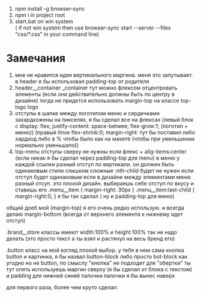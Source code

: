 1) npm install -g browser-sync
2) npm i in project root 
3) start.bat on win system   
( if not win system then use browser-sync start --server --files "css/*.css" in your command line)



# Замечания
1) мне не нравится идея вертикального маргина. меня это запутывает. в header я бы использовал padding-top
от родителя
2) header__container _container тут можно флексом отцентровать элементы (если они действительно должны быть по центру в дизайне) тогда
не придется использовать margin-top на классе top-logo logo 
3) отступы в шапке между логотипом меню и сердечками захардкожены на пикселях, я бы сделал все на флексах
   (левый блок с display: flex; justify-content: space-betwee; flex-grow:1; (логотип + меню))
   (правый блок flex-shrink:0; margin-right: тут бы поставил либо хардкод либо в % чтобы было как на макете (чтобы при уменьшении нормально уменьшало))
4) top-menu отступы сверху не нужны если флекс + alig-items:center (если никак я бы сделал через padding-top для menu)
в меню у каждой ссылки разный отступ по вертикали. он должен быть одинаковым
стили слишком сложные :nth-child  будет не нужен если отступ будет одинаковым 
если в дизайне между элементами меню разный отсуп. это плохой дизайн. выбираешь себе отступ по вкусу и ставишь его
.menu__item {
 margin-right: 30px
}
.menu__item:last-child {
  margin-right:0;
}
я бы так сделал ( ну и padding-top для меню)

общий доеб мой (margin-top) я его очень редко использую. и всегда делаю margin-bottom (всегда от верхнего элемента к нижнему идет отступ)

.brand__store классы имеют width:100% и height:100% так не надо делать (это просто текст а ты взял и растянул на весь бренд его)

.button класс на мой взгляд плохой выбор. у тебя в нем сама кнопка button и картинка, я бы назвал 
button-block либо просто bot-block как угодно но не button, по смыслу "кнопка" не подходит для "обертки"
ты тут опять используешь маргин сверху (я бы сделал от блока с текстом) и padding для нижней синей палочки 
палочки я бы вынес наверх


для первого раза, более чем круто сделал.
